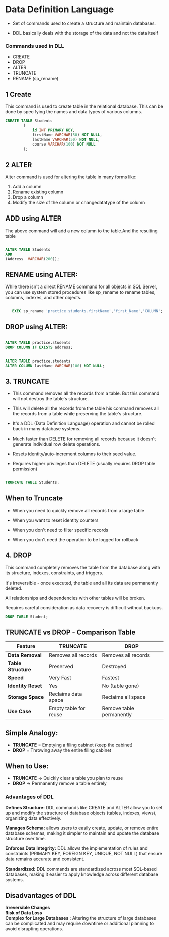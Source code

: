 # Data Definition Language
- Set of commands used to create a structure and maintain databases.

- DDL basically deals with the storage of the data and not the data itself
### Commands used in DLL
- CREATE
- DROP  
- ALTER  
- TRUNCATE
- RENAME (sp_rename)


## 1 Create

This command is used to create table in the relational database.
This can be done by specifying the names and data types of various columns.  

```sql 
CREATE TABLE Students
        (
            id INT PRIMARY KEY,
            firstName VARCHAR(50) NOT NULL,
            lastName VARCHAR(50) NOT NULL,
            course VARCHAR(100) NOT NULL
        );


````

## 2 ALTER

Alter command is used for altering the table in many forms like: 

1.   Add a column
2. Rename existing column
3. Drop a column
4. Modify the size of the column or changedatatype of the column

## ADD using ALTER

The above command will add a new column to the table.And the resulting table   

```sql

ALTER TABLE Students 
ADD
(Address  VARCHAR(200)); 


```
## RENAME using ALTER:
While there isn't a direct RENAME command for all objects in SQL Server, you can use system stored procedures like sp_rename to rename tables, columns, indexes, and other objects.

```sql 

   EXEC sp_rename 'practice.students.firstName','first_Name','COLUMN';

```
## DROP using ALTER:

```sql

ALTER TABLE practice.students
DROP COLUMN IF EXISTS address;
```


```sql

ALTER TABLE practice.students
ALTER COLUMN lastName VARCHAR(100) NOT NULL;

```

## 3. TRUNCATE

- This command removes all the records from a table. But this command will not destroy the table's structure.
  
- This will delete all the records from the table
his command removes all the records from a table while preserving the table's structure.

- It's a DDL (Data Definition Language) operation and cannot be rolled back in many database systems.

- Much faster than DELETE for removing all records because it doesn't generate individual row delete operations.

- Resets identity/auto-increment columns to their seed value.

- Requires higher privileges than DELETE (usually requires DROP table permission)

```sql

TRUNCATE TABLE Students; 

```

## When to Truncate

- When you need to quickly remove all records from a large table

- When you want to reset identity counters

- When you don't need to filter specific records

- When you don't need the operation to be logged for rollback


## 4. DROP

This command completely removes the table from the database along with its structure, indexes, constraints, and triggers.

It's irreversible - once executed, the table and all its data are permanently deleted.

All relationships and dependencies with other tables will be broken.

Requires careful consideration as data recovery is difficult without backups.

```sql
DROP TABLE Student; 

```


## TRUNCATE vs DROP - Comparison Table

| Feature | TRUNCATE | DROP |
|---------|----------|------|
| **Data Removal** | Removes all records | Removes all records |
| **Table Structure** | Preserved |  Destroyed |
| **Speed** |  Very Fast |  Fastest |
| **Identity Reset** |  Yes |  No (table gone) |
| **Storage Space** | Reclaims data space | Reclaims all space |
| **Use Case** | Empty table for reuse | Remove table permanently |

## Simple Analogy:
- **TRUNCATE** = Emptying a filing cabinet (keep the cabinet)
- **DROP** = Throwing away the entire filing cabinet

## When to Use:
- **TRUNCATE** → Quickly clear a table you plan to reuse
- **DROP** → Permanently remove a table entirely













###  Advantages of DDL
 
**Defines Structure:**  DDL commands like CREATE and ALTER allow you to set up and modify the structure of database objects (tables, indexes, views), organizing data effectively.

**Manages Schema:** allows users to easily create, update, or remove entire database schemas, making it simpler to maintain and update the database structure over time.

**Enforces Data Integrity:** DDL allows the implementation of rules and constraints (PRIMARY KEY, FOREIGN KEY, UNIQUE, NOT NULL) that ensure data remains accurate and consistent.

**Standardized:** DDL commands are standardized across most SQL-based databases, making it easier to apply knowledge across different database systems.


## Disadvantages of DDL

**Irreversible Changes**  
**Risk of Data Loss**  
**Complex for Large Databases** : Altering the structure of large databases can be complicated and may require downtime or additional planning to avoid disrupting operations.

